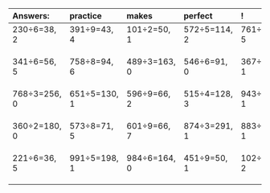 | Answers: | practice | makes | perfect | ! |
| :--- | :--- | :--- | :--- | :--- |
| 230÷6=38, 2 | 391÷9=43, 4 | 101÷2=50, 1 | 572÷5=114, 2 | 761÷9=84, 5 | 
|   |   |   |   |   | 
|   |   |   |   |   | 
|   |   |   |   |   | 
| 341÷6=56, 5 | 758÷8=94, 6 | 489÷3=163, 0 | 546÷6=91, 0 | 367÷3=122, 1 | 
|   |   |   |   |   | 
|   |   |   |   |   | 
|   |   |   |   |   | 
| 768÷3=256, 0 | 651÷5=130, 1 | 596÷9=66, 2 | 515÷4=128, 3 | 943÷6=157, 1 | 
|   |   |   |   |   | 
|   |   |   |   |   | 
|   |   |   |   |   | 
| 360÷2=180, 0 | 573÷8=71, 5 | 601÷9=66, 7 | 874÷3=291, 1 | 883÷3=294, 1 | 
|   |   |   |   |   | 
|   |   |   |   |   | 
|   |   |   |   |   | 
| 221÷6=36, 5 | 991÷5=198, 1 | 984÷6=164, 0 | 451÷9=50, 1 | 102÷4=25, 2 | 
|   |   |   |   |   | 
|   |   |   |   |   | 
|   |   |   |   |   | 
